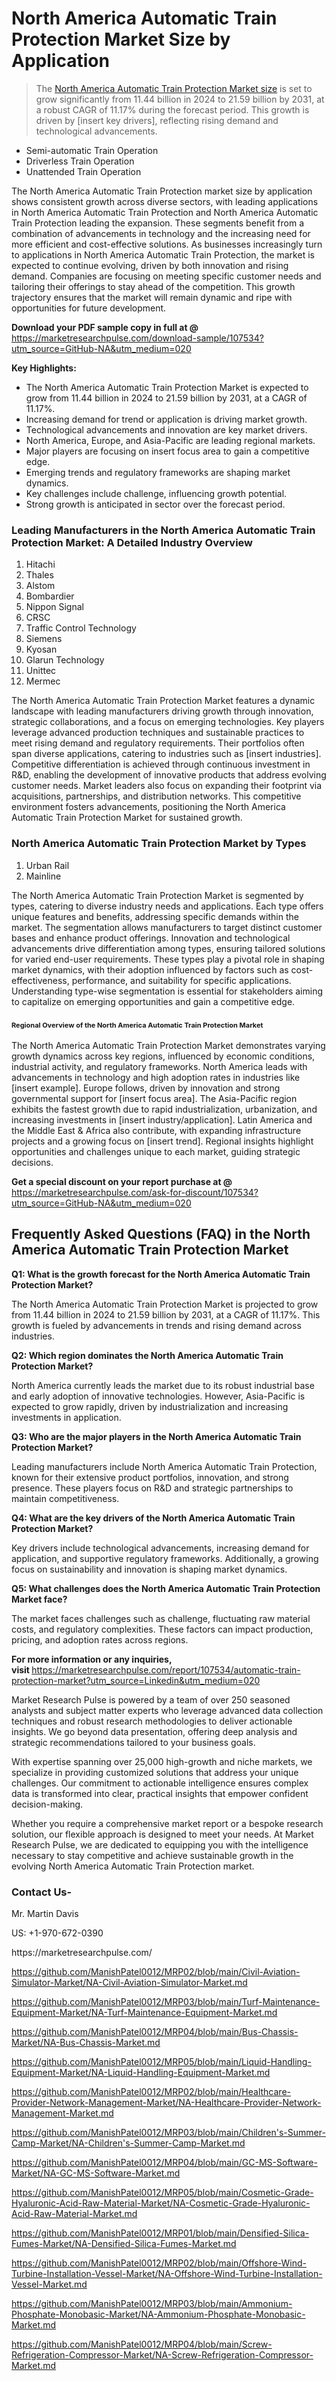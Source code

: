 <h1>North America Automatic Train Protection Market&nbsp;Size by Application</h1><blockquote><p>The <a href="https://marketresearchpulse.com/download-sample/107534?utm_source=GitHub-NA&amp;utm_medium=020">North America Automatic Train Protection Market size</a> is set to grow significantly from 11.44 billion in 2024 to 21.59 billion by 2031, at a robust CAGR of 11.17% during the forecast period. This growth is driven by [insert key drivers], reflecting rising demand and technological advancements.</p></blockquote><ul><li>Semi-automatic Train Operation <li> Driverless Train Operation <li> Unattended Train Operation</li></ul><p>The North America Automatic Train Protection market size by application shows consistent growth across diverse sectors, with leading applications in North America Automatic Train Protection and North America Automatic Train Protection leading the expansion. These segments benefit from a combination of advancements in technology and the increasing need for more efficient and cost-effective solutions. As businesses increasingly turn to applications in North America Automatic Train Protection, the market is expected to continue evolving, driven by both innovation and rising demand. Companies are focusing on meeting specific customer needs and tailoring their offerings to stay ahead of the competition. This growth trajectory ensures that the market will remain dynamic and ripe with opportunities for future development.</p><p><strong>Download your PDF sample copy in full at @ </strong><a href="https://marketresearchpulse.com/download-sample/107534?utm_source=GitHub-NA&amp;utm_medium=020">https://marketresearchpulse.com/download-sample/107534?utm_source=GitHub-NA&amp;utm_medium=020</a></p><p><strong>Key Highlights: </strong></p><ul><li>The North America Automatic Train Protection Market is expected to grow from 11.44 billion in 2024 to 21.59 billion by 2031, at a CAGR of 11.17%.</li><li>Increasing demand for trend or application is driving market growth.</li><li>Technological advancements and innovation are key market drivers.</li><li>North America, Europe, and Asia-Pacific are leading regional markets.</li><li>Major players are focusing on insert focus area to gain a competitive edge.</li><li>Emerging trends and regulatory frameworks are shaping market dynamics.</li><li>Key challenges include challenge, influencing growth potential.</li><li>Strong growth is anticipated in sector over the forecast period.</li></ul><h3>Leading Manufacturers in the North America Automatic Train Protection Market: A Detailed Industry Overview</h3><ol><li>Hitachi</li><li>Thales</li><li>Alstom</li><li>Bombardier</li><li>Nippon Signal</li><li>CRSC</li><li>Traffic Control Technology</li><li>Siemens</li><li>Kyosan</li><li>Glarun Technology</li><li>Unittec</li><li>Mermec</li></ol><div class="flex max-w-full flex-col flex-grow"><div class="min-h-8 text-message flex w-full flex-col items-end gap-2 whitespace-normal break-words [.text-message+&amp;]:mt-5" dir="auto" data-message-author-role="assistant" data-message-id="fd8432e4-4910-450d-b182-61b7bfb0a01f" data-message-model-slug="gpt-4o"><div class="flex w-full flex-col gap-1 empty:hidden first:pt-[3px]"><div class="markdown prose w-full break-words dark:prose-invert light"><p>The North America Automatic Train Protection Market features a dynamic landscape with leading manufacturers driving growth through innovation, strategic collaborations, and a focus on emerging technologies. Key players leverage advanced production techniques and sustainable practices to meet rising demand and regulatory requirements. Their portfolios often span diverse applications, catering to industries such as [insert industries]. Competitive differentiation is achieved through continuous investment in R&amp;D, enabling the development of innovative products that address evolving customer needs. Market leaders also focus on expanding their footprint via acquisitions, partnerships, and distribution networks. This competitive environment fosters advancements, positioning the North America Automatic Train Protection Market for sustained growth.</p></div></div></div></div><h3>North America Automatic Train Protection Market by Types</h3><ol><li>Urban Rail <li> Mainline</li></ol><div class="flex max-w-full flex-col flex-grow"><div class="min-h-8 text-message flex w-full flex-col items-end gap-2 whitespace-normal break-words [.text-message+&amp;]:mt-5" dir="auto" data-message-author-role="assistant" data-message-id="084470be-0bb7-4664-bddf-5156b4f41249" data-message-model-slug="gpt-4o-mini"><div class="flex w-full flex-col gap-1 empty:hidden first:pt-[3px]"><div class="markdown prose w-full break-words dark:prose-invert light"><p>The North America Automatic Train Protection Market is segmented by types, catering to diverse industry needs and applications. Each type offers unique features and benefits, addressing specific demands within the market. The segmentation allows manufacturers to target distinct customer bases and enhance product offerings. Innovation and technological advancements drive differentiation among types, ensuring tailored solutions for varied end-user requirements. These types play a pivotal role in shaping market dynamics, with their adoption influenced by factors such as cost-effectiveness, performance, and suitability for specific applications. Understanding type-wise segmentation is essential for stakeholders aiming to capitalize on emerging opportunities and gain a competitive edge.</p></div></div></div></div><h3><span style="font-size: 11px;">Regional Overview of the North America Automatic Train Protection Market</span></h3><div class="flex max-w-full flex-col flex-grow"><div class="min-h-8 text-message flex w-full flex-col items-end gap-2 whitespace-normal break-words [.text-message+&amp;]:mt-5" dir="auto" data-message-author-role="assistant" data-message-id="e9038762-ce64-4e30-91c9-9bd413514231" data-message-model-slug="gpt-4o-mini"><div class="flex w-full flex-col gap-1 empty:hidden first:pt-[3px]"><div class="markdown prose w-full break-words dark:prose-invert light"><p>The North America Automatic Train Protection Market demonstrates varying growth dynamics across key regions, influenced by economic conditions, industrial activity, and regulatory frameworks. North America leads with advancements in technology and high adoption rates in industries like [insert example]. Europe follows, driven by innovation and strong governmental support for [insert focus area]. The Asia-Pacific region exhibits the fastest growth due to rapid industrialization, urbanization, and increasing investments in [insert industry/application]. Latin America and the Middle East &amp; Africa also contribute, with expanding infrastructure projects and a growing focus on [insert trend]. Regional insights highlight opportunities and challenges unique to each market, guiding strategic decisions.</p></div></div></div></div><p><strong>Get a special discount on your report purchase at @ </strong><a href="https://marketresearchpulse.com/ask-for-discount/107534?utm_source=GitHub-NA&amp;utm_medium=020">https://marketresearchpulse.com/ask-for-discount/107534?utm_source=GitHub-NA&amp;utm_medium=020</a></p><h2>Frequently Asked Questions (FAQ) in the North America Automatic Train Protection Market</h2><p><strong>Q1: What is the growth forecast for the North America Automatic Train Protection Market?</strong></p><p>The North America Automatic Train Protection Market is projected to grow from 11.44 billion in 2024 to 21.59 billion by 2031, at a CAGR of 11.17%. This growth is fueled by advancements in trends and rising demand across industries.</p><p><strong>Q2: Which region dominates the North America Automatic Train Protection Market?</strong></p><p>North America currently leads the market due to its robust industrial base and early adoption of innovative technologies. However, Asia-Pacific is expected to grow rapidly, driven by industrialization and increasing investments in application.</p><p><strong>Q3: Who are the major players in the North America Automatic Train Protection Market?</strong></p><p>Leading manufacturers include North America Automatic Train Protection, known for their extensive product portfolios, innovation, and strong presence. These players focus on R&amp;D and strategic partnerships to maintain competitiveness.</p><p><strong>Q4: What are the key drivers of the North America Automatic Train Protection Market?</strong></p><p>Key drivers include technological advancements, increasing demand for application, and supportive regulatory frameworks. Additionally, a growing focus on sustainability and innovation is shaping market dynamics.</p><p><strong>Q5: What challenges does the North America Automatic Train Protection Market face?</strong></p><p>The market faces challenges such as challenge, fluctuating raw material costs, and regulatory complexities. These factors can impact production, pricing, and adoption rates across regions.</p><p><strong>For more information or any inquiries, visit&nbsp;</strong><a href="https://marketresearchpulse.com/report/107534/automatic-train-protection-market?utm_source=Linkedin&utm_medium=020">https://marketresearchpulse.com/report/107534/automatic-train-protection-market?utm_source=Linkedin&utm_medium=020</a></p><p>Market Research Pulse is powered by a team of over 250 seasoned analysts and subject matter experts who leverage advanced data collection techniques and robust research methodologies to deliver actionable insights. We go beyond data presentation, offering deep analysis and strategic recommendations tailored to your business goals.</p><p>With expertise spanning over 25,000 high-growth and niche markets, we specialize in providing customized solutions that address your unique challenges. Our commitment to actionable intelligence ensures complex data is transformed into clear, practical insights that empower confident decision-making.</p><p>Whether you require a comprehensive market report or a bespoke research solution, our flexible approach is designed to meet your needs. At Market Research Pulse, we are dedicated to equipping you with the intelligence necessary to stay competitive and achieve sustainable growth in the evolving North America Automatic Train Protection market.</p><h3><strong>Contact Us-</strong></h3><p>Mr. Martin Davis</p><p>US: +1-970-672-0390</p><p>https://marketresearchpulse.com/</p><p><a href="https://github.com/ManishPatel0012/MRP02/blob/main/Civil-Aviation-Simulator-Market/NA-Civil-Aviation-Simulator-Market.md">https://github.com/ManishPatel0012/MRP02/blob/main/Civil-Aviation-Simulator-Market/NA-Civil-Aviation-Simulator-Market.md</a></p><p><a href="https://github.com/ManishPatel0012/MRP03/blob/main/Turf-Maintenance-Equipment-Market/NA-Turf-Maintenance-Equipment-Market.md">https://github.com/ManishPatel0012/MRP03/blob/main/Turf-Maintenance-Equipment-Market/NA-Turf-Maintenance-Equipment-Market.md</a></p><p><a href="https://github.com/ManishPatel0012/MRP04/blob/main/Bus-Chassis-Market/NA-Bus-Chassis-Market.md">https://github.com/ManishPatel0012/MRP04/blob/main/Bus-Chassis-Market/NA-Bus-Chassis-Market.md</a></p><p><a href="https://github.com/ManishPatel0012/MRP05/blob/main/Liquid-Handling-Equipment-Market/NA-Liquid-Handling-Equipment-Market.md">https://github.com/ManishPatel0012/MRP05/blob/main/Liquid-Handling-Equipment-Market/NA-Liquid-Handling-Equipment-Market.md</a></p><p><a href="https://github.com/ManishPatel0012/MRP02/blob/main/Healthcare-Provider-Network-Management-Market/NA-Healthcare-Provider-Network-Management-Market.md">https://github.com/ManishPatel0012/MRP02/blob/main/Healthcare-Provider-Network-Management-Market/NA-Healthcare-Provider-Network-Management-Market.md</a></p><p><a href="https://github.com/ManishPatel0012/MRP03/blob/main/Children's-Summer-Camp-Market/NA-Children's-Summer-Camp-Market.md">https://github.com/ManishPatel0012/MRP03/blob/main/Children's-Summer-Camp-Market/NA-Children's-Summer-Camp-Market.md</a></p><p><a href="https://github.com/ManishPatel0012/MRP04/blob/main/GC-MS-Software-Market/NA-GC-MS-Software-Market.md">https://github.com/ManishPatel0012/MRP04/blob/main/GC-MS-Software-Market/NA-GC-MS-Software-Market.md</a></p><p><a href="https://github.com/ManishPatel0012/MRP05/blob/main/Cosmetic-Grade-Hyaluronic-Acid-Raw-Material-Market/NA-Cosmetic-Grade-Hyaluronic-Acid-Raw-Material-Market.md">https://github.com/ManishPatel0012/MRP05/blob/main/Cosmetic-Grade-Hyaluronic-Acid-Raw-Material-Market/NA-Cosmetic-Grade-Hyaluronic-Acid-Raw-Material-Market.md</a></p><p><a href="https://github.com/ManishPatel0012/MRP01/blob/main/Densified-Silica-Fumes-Market/NA-Densified-Silica-Fumes-Market.md">https://github.com/ManishPatel0012/MRP01/blob/main/Densified-Silica-Fumes-Market/NA-Densified-Silica-Fumes-Market.md</a></p><p><a href="https://github.com/ManishPatel0012/MRP02/blob/main/Offshore-Wind-Turbine-Installation-Vessel-Market/NA-Offshore-Wind-Turbine-Installation-Vessel-Market.md">https://github.com/ManishPatel0012/MRP02/blob/main/Offshore-Wind-Turbine-Installation-Vessel-Market/NA-Offshore-Wind-Turbine-Installation-Vessel-Market.md</a></p><p><a href="https://github.com/ManishPatel0012/MRP03/blob/main/Ammonium-Phosphate-Monobasic-Market/NA-Ammonium-Phosphate-Monobasic-Market.md">https://github.com/ManishPatel0012/MRP03/blob/main/Ammonium-Phosphate-Monobasic-Market/NA-Ammonium-Phosphate-Monobasic-Market.md</a></p><p><a href="https://github.com/ManishPatel0012/MRP04/blob/main/Screw-Refrigeration-Compressor-Market/NA-Screw-Refrigeration-Compressor-Market.md">https://github.com/ManishPatel0012/MRP04/blob/main/Screw-Refrigeration-Compressor-Market/NA-Screw-Refrigeration-Compressor-Market.md</a></p>
